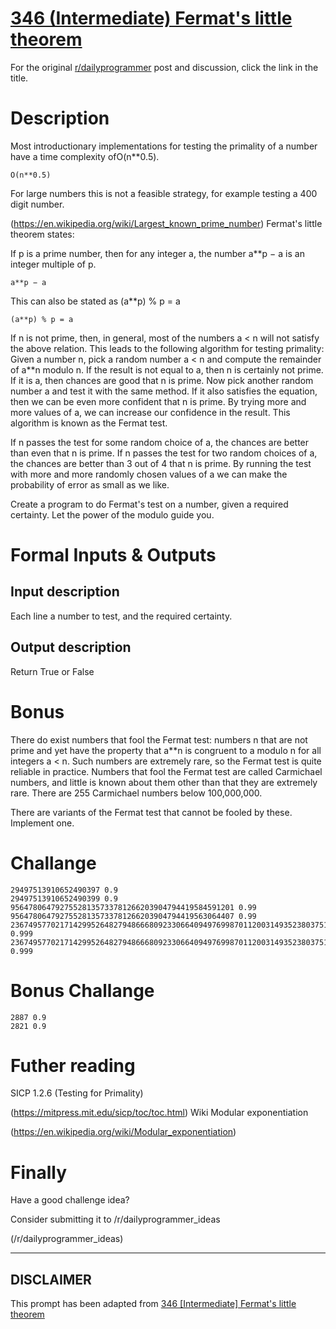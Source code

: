 # [346 (Intermediate) Fermat's little theorem](https://www.reddit.com/r/dailyprogrammer/comments/7pmt9c/20180110_challenge_346_intermediate_fermats/)

For the original [r/dailyprogrammer](https://www.reddit.com/r/dailyprogrammer/) post and discussion, click the link in the title.

# Description
Most introductionary implementations for testing the primality of a number have a time complexity ofO(n**0.5).


```
O(n**0.5)
```
For large numbers this is not a feasible strategy, for example testing a 400 digit number.

(https://en.wikipedia.org/wiki/Largest_known_prime_number)
Fermat's little theorem states:

If p is a prime number, then for any integer a, the number a**p − a is an integer multiple of p. 


```
a**p − a
```
This can also be stated as (a**p) % p = a


```
(a**p) % p = a
```
If n is not prime, then, in general, most of the numbers a < n will not satisfy the above relation. This leads to the following algorithm for testing primality: Given a number n, pick a random number a < n and compute the remainder of a**n modulo n. If the result is not equal to a, then n is certainly not prime. If it is a, then chances are good that n is prime. Now pick another random number a and test it with the same method. If it also satisfies the equation, then we can be even more confident that n is prime. By trying more and more values of a, we can increase our confidence in the result. This algorithm is known as the Fermat test.

If n passes the test for some random choice of a, the chances are better than even that n is prime. If n passes the test for two random choices of a, the chances are better than 3 out of 4 that n is prime. By running the test with more and more randomly chosen values of a we can make the probability of error as small as we like.

Create a program to do Fermat's test on a number, given a required certainty. Let the power of the modulo guide you.

# Formal Inputs & Outputs
## Input description
Each line a number to test, and the required certainty.

## Output description
Return True or False

# Bonus
There do exist numbers that fool the Fermat test: numbers n that are not prime and yet have the property that a**n is congruent to a modulo n for all integers a < n. Such numbers are extremely rare, so the Fermat test is quite reliable in practice. Numbers that fool the Fermat test are called Carmichael numbers, and little is known about them other than that they are extremely rare. There are 255 Carmichael numbers below 100,000,000.

There are variants of the Fermat test that cannot be fooled by these. Implement one.

# Challange

```
29497513910652490397 0.9
29497513910652490399 0.9
95647806479275528135733781266203904794419584591201 0.99
95647806479275528135733781266203904794419563064407 0.99
2367495770217142995264827948666809233066409497699870112003149352380375124855230064891220101264893169 0.999
2367495770217142995264827948666809233066409497699870112003149352380375124855230068487109373226251983 0.999
```
# Bonus Challange

```
2887 0.9
2821 0.9
```
# Futher reading
SICP 1.2.6 (Testing for Primality)

(https://mitpress.mit.edu/sicp/toc/toc.html)
Wiki Modular exponentiation

(https://en.wikipedia.org/wiki/Modular_exponentiation)
# Finally
Have a good challenge idea?

Consider submitting it to /r/dailyprogrammer_ideas

(/r/dailyprogrammer_ideas)

----
## **DISCLAIMER**
This prompt has been adapted from [346 [Intermediate] Fermat's little theorem](https://www.reddit.com/r/dailyprogrammer/comments/7pmt9c/20180110_challenge_346_intermediate_fermats/
)
